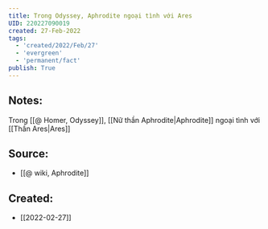 ```yaml
---
title: Trong Odyssey, Aphrodite ngoại tình với Ares
UID: 220227090019
created: 27-Feb-2022
tags:
  - 'created/2022/Feb/27'
  - 'evergreen'
  - 'permanent/fact'
publish: True
---
```

## Notes:
Trong [[@ Homer, Odyssey]], [[Nữ thần Aphrodite|Aphrodite]] ngoại tình với [[Thần Ares|Ares]]

## Source:
- [[@ wiki, Aphrodite]]

## Created:
- [[2022-02-27]]
